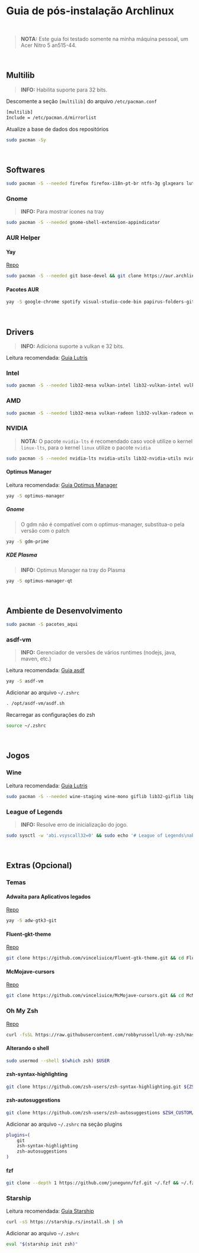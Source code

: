# Guia de pós-instalação Archlinux

<br/>

> **NOTA:** Este guia foi testado somente na minha máquina pessoal, um Acer Nitro 5 an515-44.

<br/>

## Multilib

> **INFO:** Habilita suporte para 32 bits.

Descomente a seção `[multilib]` do arquivo `/etc/pacman.conf`

```bash
[multilib]
Include = /etc/pacman.d/mirrorlist
```

Atualize a base de dados dos repositórios

```bash
sudo pacman -Sy
```

<br/>

## Softwares

```bash
sudo pacman -S --needed firefox firefox-i18n-pt-br ntfs-3g glxgears lutris git papirus-icon-theme zsh zsh-completions htop bashtop neofetch gimp inkscape vlc dconf-editor
```

### Gnome

> **INFO:** Para mostrar ícones na tray

```bash
sudo pacman -S --needed gnome-shell-extension-appindicator
```

### AUR Helper

#### Yay

[Repo][yay]

```bash
sudo pacman -S --needed git base-devel && git clone https://aur.archlinux.org/yay.git && cd yay && makepkg -si
```

#### Pacotes AUR

```bash
yay -S google-chrome spotify visual-studio-code-bin papirus-folders-git
```

<br/>

## Drivers

> **INFO:** Adiciona suporte a vulkan e 32 bits.

Leitura recomendada: [Guia Lutris][lutrisinstallingdrivers]

### Intel

```bash
sudo pacman -S --needed lib32-mesa vulkan-intel lib32-vulkan-intel vulkan-icd-loader lib32-vulkan-icd-loader
```

### AMD

```bash
sudo pacman -S --needed lib32-mesa vulkan-radeon lib32-vulkan-radeon vulkan-icd-loader lib32-vulkan-icd-loader
```

### NVIDIA

> **NOTA:** O pacote `nvidia-lts` é recomendado caso você utilize o kernel `linux-lts`, para o kernel `linux` utilize o pacote `nvidia`

```bash
sudo pacman -S --needed nvidia-lts nvidia-utils lib32-nvidia-utils nvidia-settings vulkan-icd-loader lib32-vulkan-icd-loader
```

#### Optimus Manager

Leitura recomendada: [Guia Optimus Manager][optimusmanager]

```bash
yay -S optimus-manager
```

##### Gnome

> O gdm não é compatível com o optimus-manager, substitua-o pela versão com o patch

```bash
yay -S gdm-prime
```

##### KDE Plasma

> **INFO:** Optimus Manager na tray do Plasma

```bash
yay -S optimus-manager-qt
```

<br/>

## Ambiente de Desenvolvimento

```bash
sudo pacman -S pacotes_aqui
```

### asdf-vm

> **INFO:** Gerenciador de versões de vários runtimes (nodejs, java, maven, etc.)

Leitura recomendada: [Guia asdf][asdfvm]

```bash
yay -S asdf-vm
```

Adicionar ao arquivo `~/.zshrc`

```bash
. /opt/asdf-vm/asdf.sh
```

Recarregar as configurações do zsh

```bash
source ~/.zshrc
```

<br/>

## Jogos

### Wine

Leitura recomendada: [Guia Lutris][lutriswinedependencies]

```bash
sudo pacman -S --needed wine-staging wine-mono giflib lib32-giflib libpng lib32-libpng libldap lib32-libldap gnutls lib32-gnutls mpg123 lib32-mpg123 openal lib32-openal v4l-utils lib32-v4l-utils libpulse lib32-libpulse libgpg-error lib32-libgpg-error alsa-plugins lib32-alsa-plugins alsa-lib lib32-alsa-lib libjpeg-turbo lib32-libjpeg-turbo sqlite lib32-sqlite libxcomposite lib32-libxcomposite libxinerama lib32-libgcrypt libgcrypt lib32-libxinerama ncurses lib32-ncurses opencl-icd-loader lib32-opencl-icd-loader libxslt lib32-libxslt libva lib32-libva gtk3 lib32-gtk3 gst-plugins-base-libs lib32-gst-plugins-base-libs vulkan-icd-loader lib32-vulkan-icd-loader
```

### League of Legends

> **INFO:** Resolve erro de inicialização do jogo.

```bash
sudo sysctl -w 'abi.vsyscall32=0' && sudo echo '# League of Legends\nabi.vsyscall32=0' > /etc/sysctl.d/lol.conf
```

<br/>

## Extras (Opcional)

### Temas

#### Adwaita para Aplicativos legados

[Repo][adwgtk3]

```bash
yay -S adw-gtk3-git
```

#### Fluent-gkt-theme

[Repo][fluentgtktheme]

```bash
git clone https://github.com/vinceliuice/Fluent-gtk-theme.git && cd Fluent-gtk-theme && sudo ./install.sh -i arch --tweaks round solid
```

#### McMojave-cursors

[Repo][mcmojavecursors]

```bash
git clone https://github.com/vinceliuice/McMojave-cursors.git && cd McMojave-cursors && sudo ./install.sh
```

### Oh My Zsh

[Repo][ohmyzsh]

```bash
curl -fsSL https://raw.githubusercontent.com/robbyrussell/oh-my-zsh/master/tools/install.sh | sh; zsh
```

#### Alterando o shell

```bash
sudo usermod --shell $(which zsh) $USER
```

#### zsh-syntax-highlighting

```bash
git clone https://github.com/zsh-users/zsh-syntax-highlighting.git ${ZSH_CUSTOM:-~/.oh-my-zsh/custom}/plugins/zsh-syntax-highlighting
```

#### zsh-autosuggestions

```bash
git clone https://github.com/zsh-users/zsh-autosuggestions $ZSH_CUSTOM/plugins/zsh-autosuggestions
```

Adicionar ao arquivo `~/.zshrc` na seção plugins

```bash
plugins=(
    git
    zsh-syntax-highlighting
    zsh-autosuggestions
)
```

#### fzf

```bash
git clone --depth 1 https://github.com/junegunn/fzf.git ~/.fzf && ~/.fzf/install
```

### Starship

Leitura recomendada: [Guia Starship][starship]

```bash
curl -sS https://starship.rs/install.sh | sh
```

Adicionar ao arquivo `~/.zshrc`

```bash
eval "$(starship init zsh)"
```

<!-- links -->

[lutrisinstallingdrivers]: https://github.com/lutris/docs/blob/master/InstallingDrivers.md#arch--manjaro--other-arch-linux-derivatives
[lutriswinedependencies]: https://github.com/lutris/docs/blob/master/WineDependencies.md#archantergosmanjaroother-arch-derivatives
[yay]: https://github.com/Jguer/yay
[optimusmanager]: https://github.com/Askannz/optimus-manager
[asdfvm]: https://asdf-vm.com/guide/getting-started.html#_1-install-dependencies
[adwgtk3]: https://github.com/lassekongo83/adw-gtk3
[fluentgtktheme]: https://github.com/vinceliuice/Fluent-gtk-theme
[mcmojavecursors]: https://github.com/vinceliuice/McMojave-cursors
[ohmyzsh]: https://github.com/ohmyzsh/ohmyzsh
[starship]: https://starship.rs/guide/
